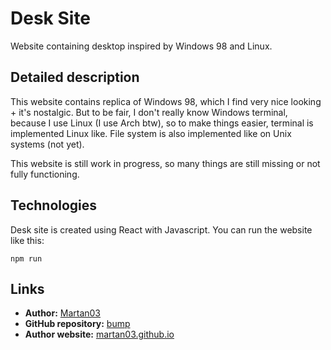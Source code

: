 # Desk Site

Website containing desktop inspired by Windows 98 and Linux.

## Detailed description

This website contains replica of Windows 98, which I find very nice looking +
it's nostalgic. But to be fair, I don't really know Windows terminal, because
I use Linux (I use Arch btw), so to make things easier, terminal is implemented
Linux like. File system is also implemented like on Unix systems (not yet).

This website is still work in progress, so many things are still missing or not
fully functioning.

## Technologies

Desk site is created using React with Javascript. You can run the website like
this:

```terminal
npm run
```

## Links

- **Author:** [Martan03](https://github.com/Martan03)
- **GitHub repository:** [bump](https://github.com/Martan03/desk-site)
- **Author website:** [martan03.github.io](https://martan03.github.io)
